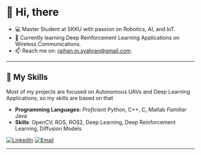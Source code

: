 # 👋 Hi, there

- 💻 Master Student at SKKU with passion on Robotics, AI, and IoT.
- 🌱 Currently learning Deep Reinforcement Learning Applications on Wireless Communications.
- 📫 Reach me on: raihan.m.syahran@gmail.com.

---
## 🚀 My Skills
Most of my projects are focused on Autonomous UAVs and Deep Learning Applications, so my skills are based on that
- **Programming Languages:** _Proficient_ Python, C++, C, Matlab _Familiar_ Java
- **Skills**: OpenCV, ROS, ROS2, Deep Learning, Deep Reinforcement Learning, Diffusion Models

[![LinkedIn](https://img.shields.io/badge/LinkedIn-blue?style=flat&logo=linkedin&logoColor=white)](https://www.linkedin.com/in/hannssms)
[![Email](https://img.shields.io/badge/Email-red?style=flat&logo=gmail&logoColor=white)](mailto:raihan.m.syahran@gmail.com)


---
<!--
## 📊 GitHub Stats
![Your GitHub stats](https://github-readme-stats.vercel.app/api?username=yourusername&show_icons=true&theme=radical)

## 🔗 Links
- [Portfolio](https://your-portfolio-link.com)
- [Blog](https://your-blog-link.com)
-->
<!--
**hanss27/hanss27** is a ✨ _special_ ✨ repository because its `README.md` (this file) appears on your GitHub profile.

Here are some ideas to get you started:

- 🔭 I’m currently working on ...
- 🌱 I’m currently learning ...
- 👯 I’m looking to collaborate on ...
- 🤔 I’m looking for help with ...
- 💬 Ask me about ...
- 📫 How to reach me: ...
- 😄 Pronouns: ...
- ⚡ Fun fact: ...
-->
